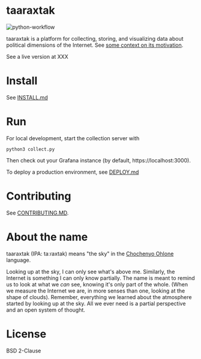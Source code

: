 # taaraxtak

![python-workflow](https://github.com/elsehow/taaraxtak/actions/workflows/python-workflow.yml/badge.svg)


taaraxtak is a platform for collecting, storing, and visualizing data about
political dimensions of the Internet. See [some context on its
motivation](https://nickmerrill.substack.com/p/the-story-so-far).

See a live version at XXX


# Install

See [INSTALL.md](INSTALL.md)

# Run

For local development, start the collection server with

```
python3 collect.py
```

Then check out your Grafana instance (by default, https://localhost:3000).

To deploy a production environment, see [DEPLOY.md](DEPLOY.md)

# Contributing

See [CONTRIBUTING.MD](CONTRIBUTING.md).

# About the name

taaraxtak (IPA: taːɾaxtak) means "the sky" in the [Chochenyo
Ohlone](https://sogoreate-landtrust.org/lisjan-history-and-territory/) language.

Looking up at the sky, I can only see what's above me. Similarly, the Internet
is something I can only know partially. The name is meant to remind us to look
at what we *can* see, knowing it's only part of the whole.
(When we measure the Internet we are, in more
senses than one, looking at the shape of clouds). Remember, everything we
learned about the atmosphere started by looking up at the sky. All we ever
need is a partial perspective and an open system of thought.

# License

BSD 2-Clause
